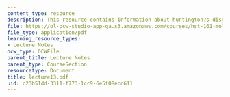 ```yaml
---
content_type: resource
description: This resource contains information about huntington?s disease.
file: https://ol-ocw-studio-app-qa.s3.amazonaws.com/courses/hst-161-molecular-biology-and-genetics-in-modern-medicine-fall-2007/c23b51dd3311f7731cc96e5f08ecd611_lecture13.pdf
file_type: application/pdf
learning_resource_types:
- Lecture Notes
ocw_type: OCWFile
parent_title: Lecture Notes
parent_type: CourseSection
resourcetype: Document
title: lecture13.pdf
uid: c23b51dd-3311-f773-1cc9-6e5f08ecd611
---
```

